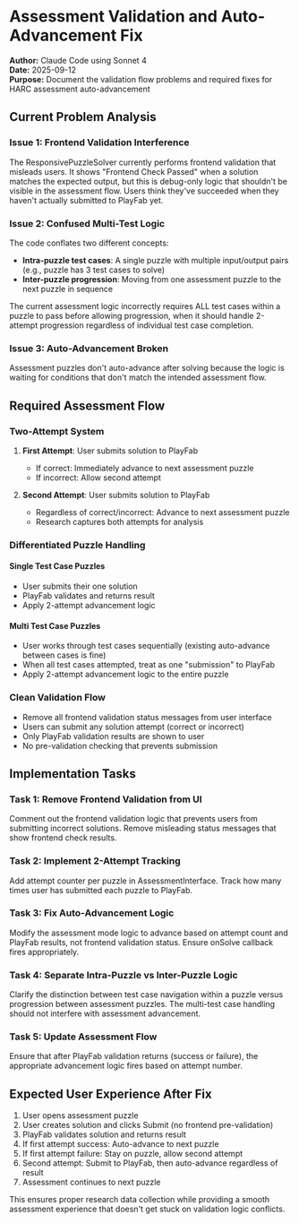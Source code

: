 # Assessment Validation and Auto-Advancement Fix

**Author:** Claude Code using Sonnet 4  
**Date:** 2025-09-12  
**Purpose:** Document the validation flow problems and required fixes for HARC assessment auto-advancement

## Current Problem Analysis

### Issue 1: Frontend Validation Interference
The ResponsivePuzzleSolver currently performs frontend validation that misleads users. It shows "Frontend Check Passed" when a solution matches the expected output, but this is debug-only logic that shouldn't be visible in the assessment flow. Users think they've succeeded when they haven't actually submitted to PlayFab yet.

### Issue 2: Confused Multi-Test Logic
The code conflates two different concepts:
- **Intra-puzzle test cases**: A single puzzle with multiple input/output pairs (e.g., puzzle has 3 test cases to solve)
- **Inter-puzzle progression**: Moving from one assessment puzzle to the next puzzle in sequence

The current assessment logic incorrectly requires ALL test cases within a puzzle to pass before allowing progression, when it should handle 2-attempt progression regardless of individual test case completion.

### Issue 3: Auto-Advancement Broken
Assessment puzzles don't auto-advance after solving because the logic is waiting for conditions that don't match the intended assessment flow.

## Required Assessment Flow

### Two-Attempt System
1. **First Attempt**: User submits solution to PlayFab
   - If correct: Immediately advance to next assessment puzzle
   - If incorrect: Allow second attempt

2. **Second Attempt**: User submits solution to PlayFab  
   - Regardless of correct/incorrect: Advance to next assessment puzzle
   - Research captures both attempts for analysis

### Differentiated Puzzle Handling

#### Single Test Case Puzzles
- User submits their one solution
- PlayFab validates and returns result
- Apply 2-attempt advancement logic

#### Multi Test Case Puzzles  
- User works through test cases sequentially (existing auto-advance between cases is fine)
- When all test cases attempted, treat as one "submission" to PlayFab
- Apply 2-attempt advancement logic to the entire puzzle

### Clean Validation Flow
- Remove all frontend validation status messages from user interface
- Users can submit any solution attempt (correct or incorrect)
- Only PlayFab validation results are shown to user
- No pre-validation checking that prevents submission

## Implementation Tasks

### Task 1: Remove Frontend Validation from UI
Comment out the frontend validation logic that prevents users from submitting incorrect solutions. Remove misleading status messages that show frontend check results.

### Task 2: Implement 2-Attempt Tracking
Add attempt counter per puzzle in AssessmentInterface. Track how many times user has submitted each puzzle to PlayFab.

### Task 3: Fix Auto-Advancement Logic
Modify the assessment mode logic to advance based on attempt count and PlayFab results, not frontend validation status. Ensure onSolve callback fires appropriately.

### Task 4: Separate Intra-Puzzle vs Inter-Puzzle Logic
Clarify the distinction between test case navigation within a puzzle versus progression between assessment puzzles. The multi-test case handling should not interfere with assessment advancement.

### Task 5: Update Assessment Flow
Ensure that after PlayFab validation returns (success or failure), the appropriate advancement logic fires based on attempt number.

## Expected User Experience After Fix

1. User opens assessment puzzle
2. User creates solution and clicks Submit (no frontend pre-validation)
3. PlayFab validates solution and returns result
4. If first attempt success: Auto-advance to next puzzle
5. If first attempt failure: Stay on puzzle, allow second attempt  
6. Second attempt: Submit to PlayFab, then auto-advance regardless of result
7. Assessment continues to next puzzle

This ensures proper research data collection while providing a smooth assessment experience that doesn't get stuck on validation logic conflicts.